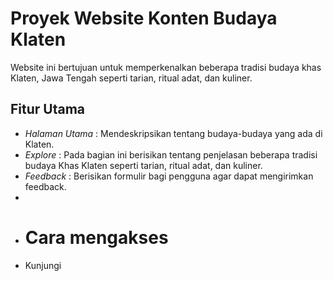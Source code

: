 # Proyek Website Konten Budaya Klaten
Website ini bertujuan untuk memperkenalkan beberapa tradisi budaya khas Klaten, Jawa Tengah seperti tarian, ritual adat, dan kuliner.

## Fitur Utama
- *Halaman Utama* : Mendeskripsikan tentang budaya-budaya yang ada di Klaten.
- *Explore* : Pada bagian ini berisikan tentang penjelasan beberapa tradisi budaya Khas Klaten seperti tarian, ritual adat, dan kuliner.
- *Feedback* : Berisikan formulir bagi pengguna agar dapat mengirimkan feedback.
- 
- # Cara mengakses
- Kunjungi 
  
